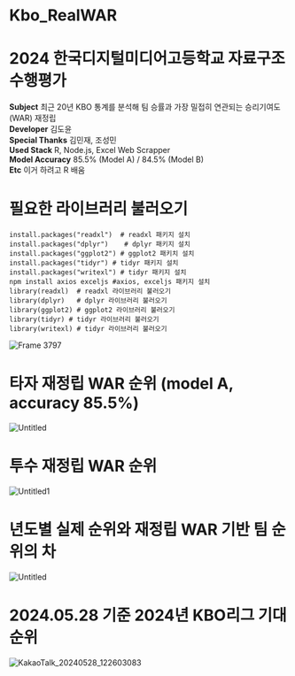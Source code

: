 # Kbo_RealWAR
# 2024 한국디지털미디어고등학교 자료구조 수행평가
**Subject**
최근 20년 KBO 통계를 분석해 팀 승률과 가장 밀접히 연관되는 승리기여도(WAR) 재정립  
**Developer**
김도윤  
**Special Thanks**
김민재, 조성민  
**Used Stack**
R, Node.js, Excel Web Scrapper  
**Model Accuracy**
85.5% (Model A) / 84.5% (Model B)  
**Etc**
이거 하려고 R 배움    


# 필요한 라이브러리 불러오기
```
install.packages("readxl")  # readxl 패키지 설치  
install.packages("dplyr")    # dplyr 패키지 설치
install.packages("ggplot2") # ggplot2 패키치 설치
install.packages("tidyr") # tidyr 패키지 설치
install.packages("writexl") # tidyr 패키지 설치
npm install axios exceljs #axios, exceljs 패키지 설치
library(readxl)  # readxl 라이브러리 불러오기  
library(dplyr)   # dplyr 라이브러리 불러오기
library(ggplot2) # ggplot2 라이브러리 불러오기
library(tidyr) # tidyr 라이브러리 불러오기 
library(writexl) # tidyr 라이브러리 불러오기 
```
![Frame 3797](https://github.com/dodo07070707/Kbo-RealWAR/assets/98579912/98a3a865-674c-485d-a0e1-a1aeb64fc3ba)  
# 타자 재정립 WAR 순위 (model A, accuracy 85.5%)
![Untitled](https://github.com/dodo07070707/Kbo-RealWAR/assets/98579912/f6c63efb-5db3-4cb7-b8f7-da3b2236f05f)  
# 투수 재정립 WAR 순위  
![Untitled1](https://github.com/dodo07070707/Kbo-RealWAR/assets/98579912/c249c7b3-6d04-4684-83d3-6425b1ca82c5)  
# 년도별 실제 순위와 재정립 WAR 기반 팀 순위의 차
![Untitled](https://github.com/dodo07070707/Kbo-RealWAR/assets/98579912/d8ddb069-5796-44fc-9870-c2586465669d)  
# 2024.05.28 기준 2024년 KBO리그 기대순위
![KakaoTalk_20240528_122603083](https://github.com/dodo07070707/Kbo-RealWAR/assets/98579912/2b338055-ec3c-43a9-b779-56a6d87b8898)  
